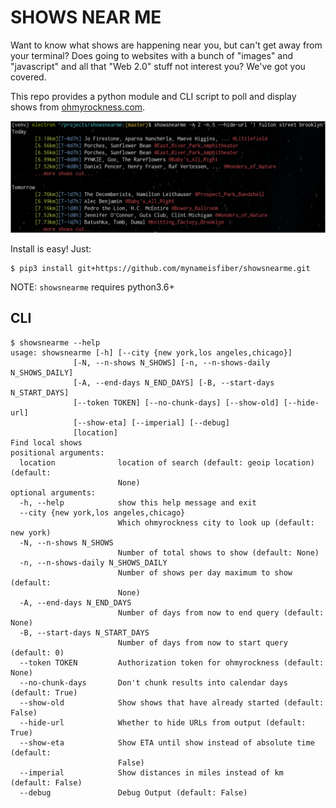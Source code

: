 # SHOWS NEAR ME

Want to know what shows are happening near you, but can't get away from your
terminal? Does going to websites with a bunch of "images" and "javascript" and
all that "Web 2.0" stuff not interest you? We've got you covered.

This repo provides a python module and CLI script to poll and display shows from
[ohmyrockness.com](https://ohmyrockness.com).

![](showsnearme.png)


Install is easy! Just:

```
$ pip3 install git+https://github.com/mynameisfiber/showsnearme.git
```

NOTE: `showsnearme` requires python3.6+


## CLI

```
$ showsnearme --help
usage: showsnearme [-h] [--city {new york,los angeles,chicago}]
              [-N, --n-shows N_SHOWS] [-n, --n-shows-daily N_SHOWS_DAILY]
              [-A, --end-days N_END_DAYS] [-B, --start-days N_START_DAYS]
              [--token TOKEN] [--no-chunk-days] [--show-old] [--hide-url]
              [--show-eta] [--imperial] [--debug]
              [location]
Find local shows
positional arguments:
  location              location of search (default: geoip location) (default:
                        None)
optional arguments:
  -h, --help            show this help message and exit
  --city {new york,los angeles,chicago}
                        Which ohmyrockness city to look up (default: new york)
  -N, --n-shows N_SHOWS
                        Number of total shows to show (default: None)
  -n, --n-shows-daily N_SHOWS_DAILY
                        Number of shows per day maximum to show (default:
                        None)
  -A, --end-days N_END_DAYS
                        Number of days from now to end query (default: None)
  -B, --start-days N_START_DAYS
                        Number of days from now to start query (default: 0)
  --token TOKEN         Authorization token for ohmyrockness (default: None)
  --no-chunk-days       Don't chunk results into calendar days (default: True)
  --show-old            Show shows that have already started (default: False)
  --hide-url            Whether to hide URLs from output (default: True)
  --show-eta            Show ETA until show instead of absolute time (default:
                        False)
  --imperial            Show distances in miles instead of km (default: False)
  --debug               Debug Output (default: False)
```
